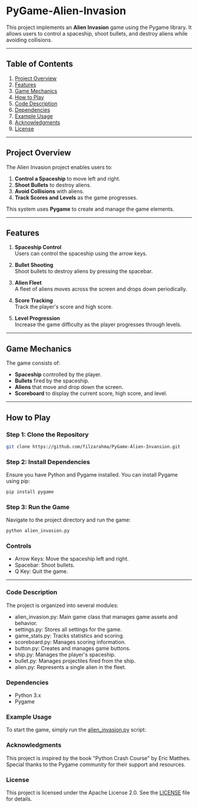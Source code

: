 # PyGame-Alien-Invasion

This project implements an **Alien Invasion** game using the Pygame library. It allows users to control a spaceship, shoot bullets, and destroy aliens while avoiding collisions.

---

## Table of Contents

1. [Project Overview](#project-overview)
2. [Features](#features)
3. [Game Mechanics](#game-mechanics)
4. [How to Play](#how-to-play)
5. [Code Description](#code-description)
6. [Dependencies](#dependencies)
7. [Example Usage](#example-usage)
8. [Acknowledgments](#acknowledgments)
9. [License](#license)

---

## Project Overview

The Alien Invasion project enables users to:

1. **Control a Spaceship** to move left and right.
2. **Shoot Bullets** to destroy aliens.
3. **Avoid Collisions** with aliens.
4. **Track Scores and Levels** as the game progresses.

This system uses **Pygame** to create and manage the game elements.

---

## Features

1. **Spaceship Control**  
   Users can control the spaceship using the arrow keys.

2. **Bullet Shooting**  
   Shoot bullets to destroy aliens by pressing the spacebar.

3. **Alien Fleet**  
   A fleet of aliens moves across the screen and drops down periodically.

4. **Score Tracking**  
   Track the player's score and high score.

5. **Level Progression**  
   Increase the game difficulty as the player progresses through levels.

---

## Game Mechanics

The game consists of:

-   **Spaceship** controlled by the player.
-   **Bullets** fired by the spaceship.
-   **Aliens** that move and drop down the screen.
-   **Scoreboard** to display the current score, high score, and level.

---

## How to Play

### Step 1: Clone the Repository

```bash
git clone https://github.com/filzarahma/PyGame-Alien-Invansion.git
```

### Step 2: Install Dependencies

Ensure you have Python and Pygame installed. You can install Pygame using pip:

```python
pip install pygame
```

### Step 3: Run the Game

Navigate to the project directory and run the game:

```python
python alien_invasion.py
```

### Controls

-   Arrow Keys: Move the spaceship left and right.
-   Spacebar: Shoot bullets.
-   Q Key: Quit the game.

---

### Code Description

The project is organized into several modules:

-   alien_invasion.py: Main game class that manages game assets and behavior.
-   settings.py: Stores all settings for the game.
-   game_stats.py: Tracks statistics and scoring.
-   scoreboard.py: Manages scoring information.
-   button.py: Creates and manages game buttons.
-   ship.py: Manages the player's spaceship.
-   bullet.py: Manages projectiles fired from the ship.
-   alien.py: Represents a single alien in the fleet.

### Dependencies

-   Python 3.x
-   Pygame

### Example Usage

To start the game, simply run the [alien_invasion.py](/alien_invasion.py) script:

### Acknowledgments

This project is inspired by the book "Python Crash Course" by Eric Matthes. Special thanks to the Pygame community for their support and resources.

### License

This project is licensed under the Apache License 2.0. See the [LICENSE](/LICENSE) file for details.
